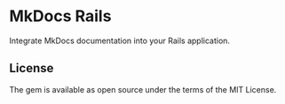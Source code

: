 # MkDocs Rails

Integrate MkDocs documentation into your Rails application.

## License

The gem is available as open source under the terms of the MIT License.
